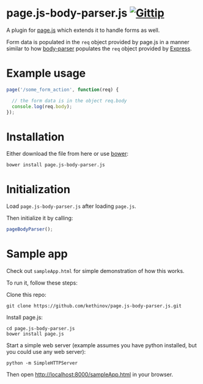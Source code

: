 page.js-body-parser.js [![Gittip](http://img.shields.io/gittip/kethinov.png)](https://www.gittip.com/kethinov/)
===

A plugin for [page.js](http://visionmedia.github.io/page.js/) which extends it to handle forms as well.

Form data is populated in the `req` object provided by page.js in a manner similar to how [body-parser](https://github.com/expressjs/body-parser) populates the `req` object provided by [Express](http://expressjs.com/).

Example usage
===

```js
page('/some_form_action', function(req) {

  // the form data is in the object req.body
  console.log(req.body);
});
```

Installation
===

Either download the file from here or use [bower](http://bower.io/):

```
bower install page.js-body-parser.js
```

Initialization
===

Load `page.js-body-parser.js` after loading `page.js`.

Then initialize it by calling: 

```js
pageBodyParser();
```

Sample app
===

Check out `sampleApp.html` for simple demonstration of how this works.

To run it, follow these steps:

Clone this repo:

```
git clone https://github.com/kethinov/page.js-body-parser.js.git
```

Install page.js:

```
cd page.js-body-parser.js
bower install page.js
```

Start a simple web server (example assumes you have python installed, but you could use any web server):

```
python -m SimpleHTTPServer
```

Then open [http://localhost:8000/sampleApp.html](http://localhost:8000/) in your browser.